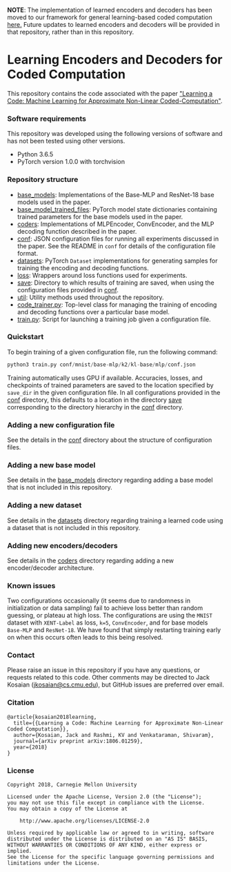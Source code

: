 **NOTE**: The implementation of learned encoders and decoders has been
moved to our framework for general learning-based coded computation [here.](https://github.com/Thesys-lab/parity-models)
Future updates to learned encoders and decoders will be provided in that repository,
rather than in this repository.

# Learning Encoders and Decoders for Coded Computation
This repository contains the code associated with the paper
["Learning a Code: Machine Learning for Approximate Non-Linear
Coded-Computation"](https://arxiv.org/abs/1806.01259).

### Software requirements
This repository was developed using the following versions of software and has
not been tested using other versions.
* Python 3.6.5
* PyTorch version 1.0.0 with torchvision

### Repository structure
* [base_models](base_models): Implementations of the Base-MLP and ResNet-18 base models used
  in the paper.
* [base_model_trained_files](base_model_trained_files): PyTorch model state dictionaries containing
  trained parameters for the base models used in the paper.
* [coders](coders): Implementations of MLPEncoder, ConvEncoder, and the MLP
  decoding function described in the paper.
* [conf](conf): JSON configuration files for running all experiments discussed in the paper.
  See the README in `conf` for details of the configuration file format.
* [datasets](datasets): PyTorch `Dataset` implementations for generating samples for training
  the encoding and decoding functions.
* [loss](loss): Wrappers around loss functions used for experiments.
* [save](save): Directory to which results of training are saved, when using the
  configuration files provided in [conf](conf).
* [util](util): Utility methods used throughout the repository.
* [code_trainer.py](code_trainer.py): Top-level class for managing the training of encoding and
  decoding functions over a particular base model.
* [train.py](train.py): Script for launching a training job given a configuration file.

### Quickstart
To begin training of a given configuration file, run the following command:
```python
python3 train.py conf/mnist/base-mlp/k2/kl-base/mlp/conf.json
```

Training automatically uses GPU if available. Accuracies, losses, and checkpoints
of trained parameters are saved to the location specified by `save_dir` in the
given configuration file. In all configurations provided in the [conf](conf) directory,
this defaults to a location in the directory [save](save) corresponding to the directory
hierarchy in the [conf](conf) directory.

### Adding a new configuration file
See the details in the [conf](conf) directory about the structure of
configuration files.

### Adding a new base model
See details in the [base_models](base_models) directory regarding
adding a base model that is not included in this repository.

### Adding a new dataset
See details in the [datasets](datasets) directory regarding training a learned
code using a dataset that is not included in this repository.

### Adding new encoders/decoders
See details in the [coders](coders) directory regarding adding a new
encoder/decoder architecture.

### Known issues
Two configurations occasionally (it seems due to randomness in initialization
or data sampling) fail to achieve loss better than random guessing, or plateau
at high loss. The configurations are using the `MNIST` dataset with `XENT-Label`
as loss, `k=5`, `ConvEncoder`, and for base models `Base-MLP` and `ResNet-18`.
We have found that simply restarting training early on when this occurs often
leads to this being resolved.

### Contact
Please raise an issue in this repository if you have any questions, or requests
related to this code. Other comments may be directed to Jack Kosaian ([jkosaian@cs.cmu.edu](mailto:jkosaian@cs.cmu.edu)),
but GitHub issues are preferred over email.

### Citation
```
@article{kosaian2018learning,
  title={{Learning a Code: Machine Learning for Approximate Non-Linear Coded Computation}},
  author={Kosaian, Jack and Rashmi, KV and Venkataraman, Shivaram},
  journal={arXiv preprint arXiv:1806.01259},
  year={2018}
}
```

### License
```
Copyright 2018, Carnegie Mellon University

Licensed under the Apache License, Version 2.0 (the "License");
you may not use this file except in compliance with the License.
You may obtain a copy of the License at

    http://www.apache.org/licenses/LICENSE-2.0

Unless required by applicable law or agreed to in writing, software
distributed under the License is distributed on an "AS IS" BASIS,
WITHOUT WARRANTIES OR CONDITIONS OF ANY KIND, either express or implied.
See the License for the specific language governing permissions and
limitations under the License.
```
